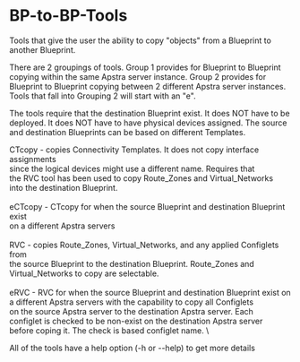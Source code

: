 # BP-to-BP-Tools

Tools that give the user the ability to copy "objects" from a Blueprint to 
another Blueprint. 

There are 2 groupings of tools. Group 1 provides for Blueprint to Blueprint 
copying within the same Apstra server instance. Group 2 provides for Blueprint
to Blueprint copying between 2 different Apstra server instances. Tools that 
fall into Grouping 2 will start with an "e". 

The tools require that the destination Blueprint exist. It does NOT have to
be deployed. It does NOT have to have physical devices assigned. The source and 
destination Blueprints can be based on different Templates.


  CTcopy - copies Connectivity Templates. It does not copy interface assignments\
           since the logical devices might use a different name.  Requires that\
           the RVC tool has been used to copy Route_Zones and Virtual_Networks \
           into the destination Blueprint.\
\
 eCTcopy - CTcopy for when the source Blueprint and destination Blueprint exist\
           on a different Apstra servers\
\
     RVC - copies Route_Zones, Virtual_Networks, and any applied Configlets from \
           the source Blueprint to the destination Blueprint. Route_Zones and \
           Virtual_Networks to copy are selectable.\
\
    eRVC - RVC for when the source Blueprint and destination Blueprint exist on \
           a different Apstra servers with the capability to copy all Configlets\
           on the source Apstra server to the destination Apstra server. Each \
           configlet is checked to be non-exist on the destination Apstra server\
           before coping it. The check is based configlet name.    \

All of the tools have a help option (-h or --help) to get more details
